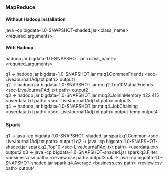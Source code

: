 ### MapReduce

#### Without Hadoop Installation

java -cp bigdata-1.0-SNAPSHOT-shaded.jar <class_name> <required_arguments>

#### With Hadoop

hadoop jar bigdata-1.0-SNAPSHOT.jar <class_name> <required_arguments>

q1 -> hadoop jar bigdata-1.0-SNAPSHOT.jar mr.q1.CommonFriends <soc-LiveJournal1Adj.txt path> output1     
q2 -> hadoop jar bigdata-1.0-SNAPSHOT.jar mr.q2.Top10MutualFriends <soc-LiveJournal1Adj.txt path> output2    
q3 -> hadoop jar bigdata-1.0-SNAPSHOT.jar mr.q3.JoinInMemory 422 415 <userdata.txt path> <soc-LiveJournal1Adj.txt path> output3    
q4 -> hadoop jar bigdata-1.0-SNAPSHOT.jar mr.q4.JobChaining <userdata.txt path> <soc-LiveJournal1Adj.txt path> output-temp output4

### Spark

q1 -> java -cp bigdata-1.0-SNAPSHOT-shaded.jar spark.q1.Common <soc-LiveJournal1Adj.txt path> output1
q2 -> java -cp bigdata-1.0-SNAPSHOT-shaded.jar spark.q2.Top10 <soc-LiveJournal1Adj.txt path> <userdata.txt> output2
q3 -> java -cp bigdata-1.0-SNAPSHOT-shaded.jar spark.q3.Filter <business.csv path> <review.csv path> output3
q4 -> java -cp bigdata-1.0-SNAPSHOT-shaded.jar spark.q4.Average <business.csv path> <review.csv path> output4
